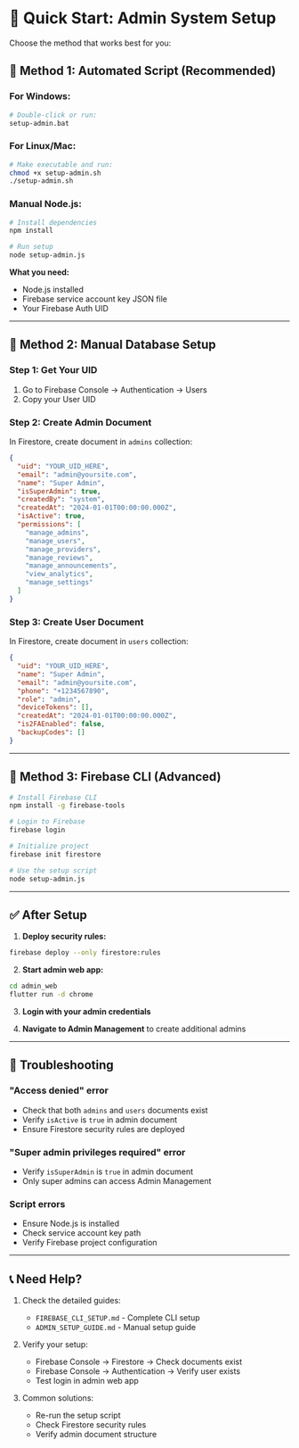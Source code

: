 # 🚀 Quick Start: Admin System Setup

Choose the method that works best for you:

## 🎯 Method 1: Automated Script (Recommended)

### For Windows:
```bash
# Double-click or run:
setup-admin.bat
```

### For Linux/Mac:
```bash
# Make executable and run:
chmod +x setup-admin.sh
./setup-admin.sh
```

### Manual Node.js:
```bash
# Install dependencies
npm install

# Run setup
node setup-admin.js
```

**What you need:**
- Node.js installed
- Firebase service account key JSON file
- Your Firebase Auth UID

---

## 🎯 Method 2: Manual Database Setup

### Step 1: Get Your UID
1. Go to Firebase Console → Authentication → Users
2. Copy your User UID

### Step 2: Create Admin Document
In Firestore, create document in `admins` collection:

```json
{
  "uid": "YOUR_UID_HERE",
  "email": "admin@yoursite.com",
  "name": "Super Admin",
  "isSuperAdmin": true,
  "createdBy": "system",
  "createdAt": "2024-01-01T00:00:00.000Z",
  "isActive": true,
  "permissions": [
    "manage_admins",
    "manage_users",
    "manage_providers",
    "manage_reviews",
    "manage_announcements",
    "view_analytics",
    "manage_settings"
  ]
}
```

### Step 3: Create User Document
In Firestore, create document in `users` collection:

```json
{
  "uid": "YOUR_UID_HERE",
  "name": "Super Admin",
  "email": "admin@yoursite.com",
  "phone": "+1234567890",
  "role": "admin",
  "deviceTokens": [],
  "createdAt": "2024-01-01T00:00:00.000Z",
  "is2FAEnabled": false,
  "backupCodes": []
}
```

---

## 🎯 Method 3: Firebase CLI (Advanced)

```bash
# Install Firebase CLI
npm install -g firebase-tools

# Login to Firebase
firebase login

# Initialize project
firebase init firestore

# Use the setup script
node setup-admin.js
```

---

## ✅ After Setup

1. **Deploy security rules:**
```bash
firebase deploy --only firestore:rules
```

2. **Start admin web app:**
```bash
cd admin_web
flutter run -d chrome
```

3. **Login with your admin credentials**

4. **Navigate to Admin Management** to create additional admins

---

## 🔧 Troubleshooting

### "Access denied" error
- Check that both `admins` and `users` documents exist
- Verify `isActive` is `true` in admin document
- Ensure Firestore security rules are deployed

### "Super admin privileges required" error
- Verify `isSuperAdmin` is `true` in admin document
- Only super admins can access Admin Management

### Script errors
- Ensure Node.js is installed
- Check service account key path
- Verify Firebase project configuration

---

## 📞 Need Help?

1. Check the detailed guides:
   - `FIREBASE_CLI_SETUP.md` - Complete CLI setup
   - `ADMIN_SETUP_GUIDE.md` - Manual setup guide

2. Verify your setup:
   - Firebase Console → Firestore → Check documents exist
   - Firebase Console → Authentication → Verify user exists
   - Test login in admin web app

3. Common solutions:
   - Re-run the setup script
   - Check Firestore security rules
   - Verify admin document structure













